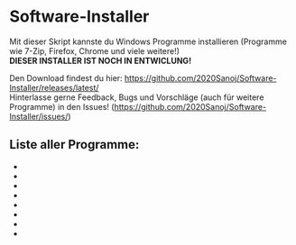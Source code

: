 # Software-Installer
 
Mit dieser Skript kannste du Windows Programme installieren (Programme wie 7-Zip, Firefox, Chrome und viele weitere!)<br/>
**DIESER INSTALLER IST NOCH IN ENTWICLUNG!**

Den Download findest du hier: https://github.com/2020Sanoj/Software-Installer/releases/latest/<br/>
Hinterlasse gerne Feedback, Bugs und Vorschläge (auch für weitere Programme) in den Issues! (https://github.com/2020Sanoj/Software-Installer/issues/)

**Liste aller Programme:**
 - 
 - 
 - 
 - 
 - 
 - 
 - 
 - 
 - 